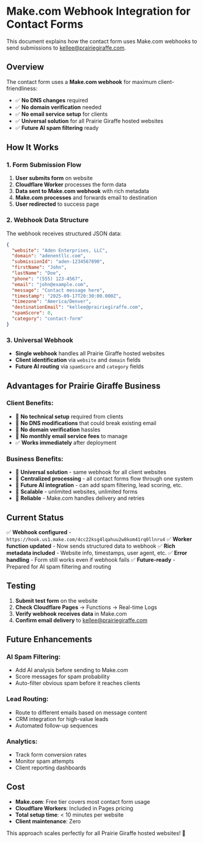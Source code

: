 # Make.com Webhook Integration for Contact Forms

This document explains how the contact form uses Make.com webhooks to send submissions to kellee@prairiegiraffe.com.

## Overview

The contact form uses a **Make.com webhook** for maximum client-friendliness:

- ✅ **No DNS changes** required
- ✅ **No domain verification** needed
- ✅ **No email service setup** for clients
- ✅ **Universal solution** for all Prairie Giraffe hosted websites
- ✅ **Future AI spam filtering** ready

## How It Works

### 1. Form Submission Flow

1. **User submits form** on website
2. **Cloudflare Worker** processes the form data
3. **Data sent to Make.com webhook** with rich metadata
4. **Make.com processes** and forwards email to destination
5. **User redirected** to success page

### 2. Webhook Data Structure

The webhook receives structured JSON data:

```json
{
  "website": "Aden Enterprises, LLC",
  "domain": "adenentllc.com",
  "submissionId": "aden-1234567890",
  "firstName": "John",
  "lastName": "Doe",
  "phone": "(555) 123-4567",
  "email": "john@example.com",
  "message": "Contact message here",
  "timestamp": "2025-09-17T20:30:00.000Z",
  "timezone": "America/Denver",
  "destinationEmail": "kellee@prairiegiraffe.com",
  "spamScore": 0,
  "category": "contact-form"
}
```

### 3. Universal Webhook

- **Single webhook** handles all Prairie Giraffe hosted websites
- **Client identification** via `website` and `domain` fields
- **Future AI routing** via `spamScore` and `category` fields

## Advantages for Prairie Giraffe Business

### **Client Benefits:**

- 🚫 **No technical setup** required from clients
- 🚫 **No DNS modifications** that could break existing email
- 🚫 **No domain verification** hassles
- 🚫 **No monthly email service fees** to manage
- ✅ **Works immediately** after deployment

### **Business Benefits:**

- 🎯 **Universal solution** - same webhook for all client websites
- 🎯 **Centralized processing** - all contact forms flow through one system
- 🎯 **Future AI integration** - can add spam filtering, lead scoring, etc.
- 🎯 **Scalable** - unlimited websites, unlimited forms
- 🎯 **Reliable** - Make.com handles delivery and retries

## Current Status

✅ **Webhook configured** - `https://hook.us1.make.com/4cc22ksg4lqahuu2w8kom41rq0llnru4`
✅ **Worker function updated** - Now sends structured data to webhook
✅ **Rich metadata included** - Website info, timestamps, user agent, etc.
✅ **Error handling** - Form still works even if webhook fails
✅ **Future-ready** - Prepared for AI spam filtering and routing

## Testing

1. **Submit test form** on the website
2. **Check Cloudflare Pages** → Functions → Real-time Logs
3. **Verify webhook receives data** in Make.com
4. **Confirm email delivery** to kellee@prairiegiraffe.com

## Future Enhancements

### **AI Spam Filtering:**

- Add AI analysis before sending to Make.com
- Score messages for spam probability
- Auto-filter obvious spam before it reaches clients

### **Lead Routing:**

- Route to different emails based on message content
- CRM integration for high-value leads
- Automated follow-up sequences

### **Analytics:**

- Track form conversion rates
- Monitor spam attempts
- Client reporting dashboards

## Cost

- **Make.com**: Free tier covers most contact form usage
- **Cloudflare Workers**: Included in Pages pricing
- **Total setup time**: < 10 minutes per website
- **Client maintenance**: Zero

This approach scales perfectly for all Prairie Giraffe hosted websites! 🚀
